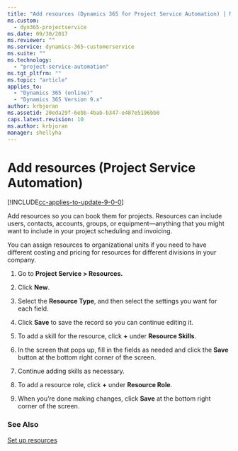 ```yaml
---
title: "Add resources (Dynamics 365 for Project Service Automation) | MicrosoftDocs"
ms.custom:
  - dyn365-projectservice
ms.date: 09/30/2017
ms.reviewer: ""
ms.service: dynamics-365-customerservice
ms.suite: ""
ms.technology: 
  - "project-service-automation"
ms.tgt_pltfrm: ""
ms.topic: "article"
applies_to: 
  - "Dynamics 365 (online)"
  - "Dynamics 365 Version 9.x"
author: krbjoran
ms.assetid: 20eda29f-6ebb-4bab-b347-e487e5196bb0
caps.latest.revision: 10
ms.author: krbjoran
manager: shellyha
---
```

# Add resources (Project Service Automation)

[!INCLUDE[cc-applies-to-update-9-0-0](../includes/cc_applies_to_update_9_0_0.md)]

Add resources so you can book them for projects. Resources can include users, contacts, accounts, groups, or equipment—anything that you might want to include in your project scheduling and invoicing.  
  
 You can assign resources to organizational units if you need to have different costing and pricing for resources for different divisions in your company.  
  
1.  Go to **Project Service > Resources.**  
  
2.  Click **New**.  
  
3.  Select the **Resource Type**, and then select the settings you want for each field.  
  
4.  Click **Save** to save the record so you can continue editing it.  
  
5.  To add a skill for the resource, click **+** under **Resource Skills**.  
  
6.  In the screen that pops up, fill in the fields as needed and click the **Save** button at the bottom right corner of the screen.  
  
7.  Continue adding skills as necessary.  
  
8.  To add a resource role, click **+** under **Resource Role**.  
  
9. When you’re done making changes, click **Save** at the bottom right corner of the screen.  
  
### See Also  
 [Set up resources](../project-service/set-up-resources.md)
